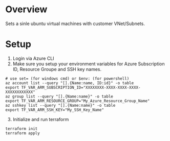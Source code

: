 # Overview
Sets a sinle ubuntu virtual machines with customer VNet/Subnets. 

# Setup
1. Login via Azure CLI
2. Make sure you setup your environment variables for Azure Subscription ID, Resource Groupe and SSH key names.
```
# use set= (for windows cmd) or $env: (for powershell)
az account list --query "[].{Name:name, ID:id}" -o table
export TF_VAR_ARM_SUBSCRIPTION_ID="XXXXXXXX-XXXX-XXXX-XXXX-XXXXXXXXXXXX"
az group list --query "[].{Name:name}" -o table
export TF_VAR_ARM_RESOURCE_GROUP="My_Azure_Resource_Group_Name"
az sshkey list --query "[].{Name:name}" -o table
export TF_VAR_ARM_SSH_KEY="My_SSH_Key_Name"
```
3. Initialize and run terraform
```
terraform init
terraform apply
```

